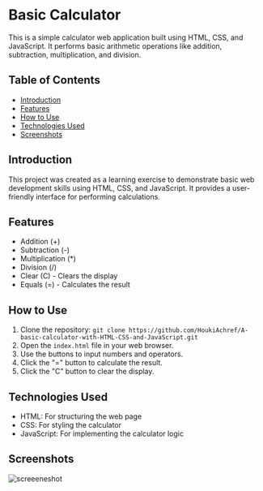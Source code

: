 # Basic Calculator

This is a simple calculator web application built using HTML, CSS, and JavaScript. It performs basic arithmetic operations like addition, subtraction, multiplication, and division.

## Table of Contents

- [Introduction](#introduction)
- [Features](#features)
- [How to Use](#how-to-use)
- [Technologies Used](#technologies-used)
- [Screenshots](#screenshots)

## Introduction

This project was created as a learning exercise to demonstrate basic web development skills using HTML, CSS, and JavaScript. It provides a user-friendly interface for performing calculations.

## Features

- Addition (+)
- Subtraction (-)
- Multiplication (*)
- Division (/)
- Clear (C) - Clears the display
- Equals (=) - Calculates the result

## How to Use

1.  Clone the repository: `git clone https://github.com/HoukiAchref/A-basic-calculator-with-HTML-CSS-and-JavaScript.git`
2.  Open the `index.html` file in your web browser.
3.  Use the buttons to input numbers and operators.
4.  Click the "=" button to calculate the result.
5.  Click the "C" button to clear the display.

## Technologies Used

- HTML: For structuring the web page
- CSS: For styling the calculator
- JavaScript: For implementing the calculator logic

## Screenshots

![screeeneshot](https://github.com/user-attachments/assets/07e7e117-6ec0-4c33-b300-230a5a60f99b)



